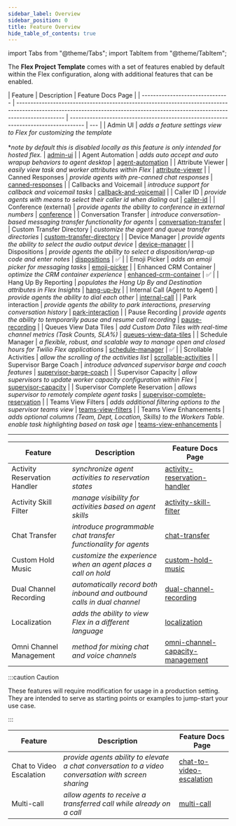 ```yaml
---
sidebar_label: Overview
sidebar_position: 0
title: Feature Overview
hide_table_of_contents: true
---
```


import Tabs from "@theme/Tabs";
import TabItem from "@theme/TabItem";

The **Flex Project Template** comes with a set of features enabled by default within the Flex configuration, along with additional features that can be enabled.

<Tabs queryString="type">
<TabItem value="default" label="Enabled by default" default>

| Feature                         | Description                                                                                                                                                                   | Feature Docs Page                                                                   |
| ------------------------------- | ----------------------------------------------------------------------------------------------------------------------------------------------------------------------------- | ----------------------------------------------------------------------------------- | --- |
| Admin UI                        | _adds a feature settings view to Flex for customizing the template_ <br/><br/> \*_note by default this is disabled locally as this feature is only intended for hosted flex._ | [admin-ui](/feature-library/admin-ui)                                               |
| Agent Automation                | _adds auto accept and auto wrapup behaviors to agent desktop_                                                                                                                 | [agent-automation](/feature-library/agent-automation)                               |
| Attribute Viewer                | _easily view task and worker attributes within Flex_                                                                                                                          | [attribute-viewer](/feature-library/attribute-viewer)                               |
| Canned Responses                | _provide agents with pre-canned chat responses_                                                                                                                               | [canned-responses](/feature-library/canned-responses)                               |
| Callbacks and Voicemail         | _introduce support for callback and voicemail tasks_                                                                                                                          | [callback-and-voicemail](/feature-library/callback-and-voicemail)                   |
| Caller ID                       | _provide agents with means to select their caller id when dialing out_                                                                                                        | [caller-id](/feature-library/caller-id)                                             |
| Conference (external)           | _provide agents the ability to conference in external numbers_                                                                                                                | [conference](/feature-library/conference)                                           |
| Conversation Transfer           | _introduce conversation-based messaging transfer functionality for agents_                                                                                                    | [conversation-transfer](/feature-library/conversation-transfer)                     |
| Custom Transfer Directory       | _customize the agent and queue transfer directories_                                                                                                                          | [custom-transfer-directory](/feature-library/custom-transfer-directory)             |
| Device Manager                  | _provide agents the ability to select the audio output device_                                                                                                                | [device-manager](/feature-library/device-manager)                                   |
| Dispositions                    | _provide agents the ability to select a disposition/wrap-up code and enter notes_                                                                                             | [dispositions](/feature-library/dispositions)                                       | ✅  |
| Emoji Picker                    | _adds an emoji picker for messaging tasks_                                                                                                                                    | [emoji-picker](/feature-library/emoji-picker)                                       |
| Enhanced CRM Container          | _optimize the CRM container experience_                                                                                                                                       | [enhanced-crm-container](/feature-library/enhanced-crm-container)                   | ✅  |
| Hang Up By Reporting            | _populates the Hang Up By and Destination attributes in Flex Insights_                                                                                                        | [hang-up-by](/feature-library/hang-up-by)                                           |
| Internal Call (Agent to Agent)  | _provide agents the ability to dial each other_                                                                                                                               | [internal-call](/feature-library/internal-call)                                     |
| Park interaction                | _provide agents the ability to park interactions, preserving conversation history_                                                                                            | [park-interaction](/feature-library/park-interaction)                               |
| Pause Recording                 | _provide agents the ability to temporarily pause and resume call recording_                                                                                                   | [pause-recording](/feature-library/pause-recording)                                 |
| Queues View Data Tiles          | _add Custom Data Tiles with real-time channel metrics (Task Counts, SLA%)_                                                                                                    | [queues-view-data-tiles](/feature-library/queues-view-data-tiles)                   |
| Schedule Manager                | _a flexible, robust, and scalable way to manage open and closed hours for Twilio Flex applications_                                                                           | [schedule-manager](/feature-library/schedule-manager)                               | ✅  |
| Scrollable Activities           | _allow the scrolling of the activities list_                                                                                                                                  | [scrollable-activities](/feature-library/scrollable-activities)                     |
| Supervisor Barge Coach          | _introduce advanced supervisor barge and coach features_                                                                                                                      | [supervisor-barge-coach](/feature-library/supervisor-barge-coach)                   |
| Supervisor Capacity             | _allow supervisors to update worker capacity configuration within Flex_                                                                                                       | [supervisor-capacity](/feature-library/supervisor-capacity)                         |
| Supervisor Complete Reservation | _allows supervisor to remotely complete agent tasks_                                                                                                                          | [supervisor-complete-reservation](/feature-library/supervisor-complete-reservation) |
| Teams View Filters              | _adds additional filtering options to the supervisor teams view_                                                                                                              | [teams-view-filters](/feature-library/teams-view-filters)                           |
| Teams View Enhancements         | _adds optional columns (Team, Dept, Location, Skills) to the Workers Table. <br/> enable task highlighting based on task age_                                                 | [teams-view-enhancements](/feature-library/teams-view-enhancements)                 |

---

</TabItem>
<TabItem value="additional" label="Additional features">

| Feature                      | Description                                                            | Feature Docs Page                                                                     |
| ---------------------------- | ---------------------------------------------------------------------- | ------------------------------------------------------------------------------------- |
| Activity Reservation Handler | _synchronize agent activities to reservation states_                   | [activity-reservation-handler](/feature-library/activity-reservation-handler)         |
| Activity Skill Filter        | _manage visibility for activities based on agent skills_               | [activity-skill-filter](/feature-library/activity-skill-filter)                       |
| Chat Transfer                | _introduce programmable chat transfer functionality for agents_        | [chat-transfer](/feature-library/chat-transfer)                                       |
| Custom Hold Music            | _customize the experience when an agent places a call on hold_         | [custom-hold-music](/feature-library/custom-hold-music)                               |
| Dual Channel Recording       | _automatically record both inbound and outbound calls in dual channel_ | [dual-channel-recording](/feature-library/dual-channel-recording)                     |
| Localization                 | _adds the ability to view Flex in a different language_                | [localization](/feature-library/localization)                                         |
| Omni Channel Management      | _method for mixing chat and voice channels_                            | [omni-channel-capacity-management](/feature-library/omni-channel-capacity-management) |

</TabItem>
<TabItem value="experimental" label="Experimental features">

:::caution Caution

These features will require modification for usage in a production setting. They are intended to serve as starting points or examples to jump-start your use case.

:::

| Feature                  | Description                                                                                         | Feature Docs Page                                                     |
| ------------------------ | --------------------------------------------------------------------------------------------------- | --------------------------------------------------------------------- |
| Chat to Video Escalation | _provide agents ability to elevate a chat conversation to a video conversation with screen sharing_ | [chat-to-video-escalation](/feature-library/chat-to-video-escalation) |
| Multi-call               | _allow agents to receive a transferred call while already on a call_                                | [multi-call](/feature-library/multi-call)                             |

</TabItem>
</Tabs>
